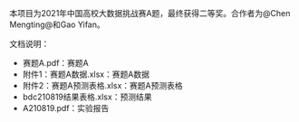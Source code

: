 本项目为2021年中国高校大数据挑战赛A题，最终获得二等奖。合作者为@Chen Mengting@和Gao Yifan。

文档说明：
- 赛题A.pdf：赛题A
- 附件1：赛题A数据.xlsx：赛题A数据
- 附件2：赛题A预测表格.xlsx：赛题A预测表格
- bdc210819结果表格.xlsx：预测结果
- A210819.pdf：实验报告

